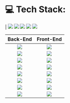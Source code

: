 # 💻 Tech Stack:

|                        <img src="https://img.shields.io/badge/laravel-%23FF2D20.svg?style=flat&logo=laravel&logoColor=white" />
  <img src="https://img.shields.io/badge/mysql-4479A1.svg?style=flat&logo=mysql&logoColor=white" />
  <img src="https://img.shields.io/badge/apache-%23D42029.svg?style=flat&logo=apache&logoColor=white" />
  <img src="https://img.shields.io/badge/nginx-%23009639.svg?style=flat&logo=nginx&logoColor=white" />
  <img src="https://img.shields.io/badge/node.js-6DA55F?style=flat&logo=node.js&logoColor=white" />                     

|                         Back-End                          |                         Front-End                          |
| :-------------------------------------------------------: | :-------------------------------------------------------: |
| <img src="https://img.shields.io/badge/php-%23777BB4.svg?style=flat&logo=php&logoColor=white" />    | <img src="https://img.shields.io/badge/html5-%23E34F26.svg?style=flat&logo=html5&logoColor=white" />  |
| <img src="https://img.shields.io/badge/python-3670A0?style=flat&logo=python&logoColor=ffdd54" />     | <img src="https://img.shields.io/badge/css3-%231572B6.svg?style=flat&logo=css3&logoColor=white" />  |
| <img src="https://img.shields.io/badge/c-%2300599C.svg?style=flat&logo=c&logoColor=white" />         | <img src="https://img.shields.io/badge/javascript-%23323330.svg?style=flat&logo=javascript&logoColor=white" />  |
| <img src="https://img.shields.io/badge/c%23-%23239120.svg?style=flat&logo=csharp&logoColor=white" />  | <img src="https://img.shields.io/badge/vue.js-%234FC08D.svg?style=flat&logo=vue.js&logoColor=white" />  |
| <img src="https://img.shields.io/badge/c++-%2300599C.svg?style=flat&logo=c%2B%2B&logoColor=white" />  | <img src="https://img.shields.io/badge/react-%2361DAFB.svg?style=flat&logo=react&logoColor=white" />  |
| <img src="https://img.shields.io/badge/java-%23ED8B00.svg?style=flat&logo=openjdk&logoColor=white" />  | <img src="https://img.shields.io/badge/angular-%E23237.svg?style=flat&logo=angular&logoColor=white" />  |
| <img src="https://img.shields.io/badge/kotlin-%237F52FF.svg?style=flat&logo=kotlin&logoColor=white" /> | <img src="https://img.shields.io/badge/Bootstrap-%23563D7C.svg?style=flat&logo=bootstrap&logoColor=white" />  |
| <img src="https://img.shields.io/badge/Gradle-02303A.svg?style=flat&logo=Gradle&logoColor=white" />    | <img src="https://img.shields.io/badge/jquery-%230769AD.svg?style=flat&logo=jquery&logoColor=white" />  |
